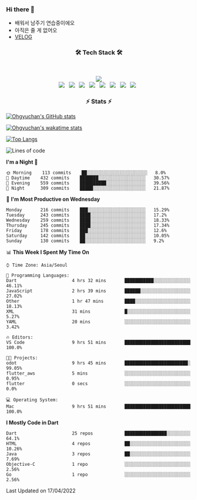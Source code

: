 <!--
**Ohgyuchan/Ohgyuchan** is a ✨ _special_ ✨ repository because its `README.md` (this file) appears on your GitHub profile.

Here are some ideas to get you started:

- 🔭 I’m currently working on ...
- 🌱 I’m currently learning ...
- 👯 I’m looking to collaborate on ...
- 🤔 I’m looking for help with ...
- 💬 Ask me about ...
- 📫 How to reach me: ...
- 😄 Pronouns: ...
- ⚡ Fun fact: ...
-->

### Hi there 👋
  * 배워서 남주기 연습중이에오
  * 아직은 줄 게 없어오
  * [VELOG](https://velog.io/@terman)



<h3 align="center"><b>🛠 Tech Stack 🛠</b></h3>
</br>

<p align="center">
<a href="https://hits.seeyoufarm.com"><img src="https://hits.seeyoufarm.com/api/count/incr/badge.svg?url=https%3A%2F%2Fgithub.com%2FOhgyuchan&count_bg=%2379C83D&title_bg=%23555555&icon=&icon_color=%23E7E7E7&title=visitors+%F0%9F%99%8C&edge_flat=false"/></a></br>
<img src="https://img.shields.io/badge/HTML5-E34F26?style=flat-square&logo=HTML5&logoColor=white"/></a> &nbsp
<img src="https://img.shields.io/badge/CSS3-1572B6?style=flat-square&logo=CSS3&logoColor=white"/></a> &nbsp
<!-- <img src="https://img.shields.io/badge/JavaScript-F7DF1E?style=flat-square&logo=JavaScript&logoColor=white"/></a> &nbsp -->
<!-- <img src="https://img.shields.io/badge/Node.js-339933?style=flat-square&logo=Node.js&logoColor=white"/></a> &nbsp -->
<img src="https://img.shields.io/badge/Android-3DDC84?style=flat-square&logo=Android&logoColor=white"/></a> &nbsp
<img src="https://img.shields.io/badge/Flutter-02569B?style=flat-square&logo=Flutter&logoColor=white"></a> &nbsp
<img src="https://img.shields.io/badge/Dart-0175C2?style=flat-square&logo=Dart&logoColor=white"></a> &nbsp
<!-- <img src="https://img.shields.io/badge/R-0175C2?style=flat-square&logo=R&logoColor=white"></a> &nbsp -->
<!-- <img src="https://img.shields.io/badge/MongoDB-47A248?style=flat-square&logo=MongoDB&logoColor=white"/></a> &nbsp -->
<!-- <img src="https://img.shields.io/badge/MySQL-4479A1?style=flat-square&logo=MySQL&logoColor=white"/></a> &nbsp -->
<img src="https://img.shields.io/badge/c++-00599C?style=flat-square&logo=c%2B%2B&logoColor=white"/></a> &nbsp 
<img src="https://img.shields.io/badge/github-181717?style=flat-squar&logo=github&logoColor=white"></a> &nbsp 
<!-- <img src="https://img.shields.io/badge/linux-FCC624?style=flat-squar&logo=linux&logoColor=black"></a> &nbsp  -->
<img src="https://img.shields.io/badge/unity-FCC624?style=flat-squar&logo=unity&logoColor=black"></a> &nbsp 
<!-- <img src="https://img.shields.io/badge/Amazon AWS-232F3E?style=flat-square&logo=Amazon%20AWS&logoColor=white"/></a> &nbsp </p> -->

<h3 align="center"><b>⚡️ Stats ⚡️</b></h3>


[![Ohgyuchan's GitHub stats](https://github-readme-stats.vercel.app/api?username=Ohgyuchan&count_private=true&show_icons=true&theme=buefy)](https://github.com/anuraghazra/github-readme-stats)

[![Ohgyuchan's wakatime stats](https://github-readme-stats.vercel.app/api/wakatime?username=@TermanOh&theme=buefy)](https://github.com/anuraghazra/github-readme-stats)

[![Top Langs](https://github-readme-stats.vercel.app/api/top-langs/?username=Ohgyuchan&layout=compact&exclude_repo=unity_example&theme=buefy)](https://github.com/Ohgyuchan/github-readme-stats)
  
<!--START_SECTION:waka-->
![Lines of code](https://img.shields.io/badge/From%20Hello%20World%20I%27ve%20Written-1.2%20million%20lines%20of%20code-blue)

**I'm a Night 🦉** 

```text
🌞 Morning    113 commits    ██░░░░░░░░░░░░░░░░░░░░░░░   8.0% 
🌆 Daytime    432 commits    ███████░░░░░░░░░░░░░░░░░░   30.57% 
🌃 Evening    559 commits    ██████████░░░░░░░░░░░░░░░   39.56% 
🌙 Night      309 commits    █████░░░░░░░░░░░░░░░░░░░░   21.87%

```
📅 **I'm Most Productive on Wednesday** 

```text
Monday       216 commits    ███░░░░░░░░░░░░░░░░░░░░░░   15.29% 
Tuesday      243 commits    ████░░░░░░░░░░░░░░░░░░░░░   17.2% 
Wednesday    259 commits    ████░░░░░░░░░░░░░░░░░░░░░   18.33% 
Thursday     245 commits    ████░░░░░░░░░░░░░░░░░░░░░   17.34% 
Friday       178 commits    ███░░░░░░░░░░░░░░░░░░░░░░   12.6% 
Saturday     142 commits    ██░░░░░░░░░░░░░░░░░░░░░░░   10.05% 
Sunday       130 commits    ██░░░░░░░░░░░░░░░░░░░░░░░   9.2%

```


📊 **This Week I Spent My Time On** 

```text
⌚︎ Time Zone: Asia/Seoul

💬 Programming Languages: 
Dart                     4 hrs 32 mins       ███████████░░░░░░░░░░░░░░   46.11% 
JavaScript               2 hrs 39 mins       ██████░░░░░░░░░░░░░░░░░░░   27.02% 
Other                    1 hr 47 mins        ████░░░░░░░░░░░░░░░░░░░░░   18.13% 
XML                      31 mins             █░░░░░░░░░░░░░░░░░░░░░░░░   5.27% 
YAML                     20 mins             ░░░░░░░░░░░░░░░░░░░░░░░░░   3.42%

🔥 Editors: 
VS Code                  9 hrs 51 mins       █████████████████████████   100.0%

🐱‍💻 Projects: 
odot                     9 hrs 45 mins       ████████████████████████░   99.05% 
flutter_aws              5 mins              ░░░░░░░░░░░░░░░░░░░░░░░░░   0.95% 
flutter                  0 secs              ░░░░░░░░░░░░░░░░░░░░░░░░░   0.0%

💻 Operating System: 
Mac                      9 hrs 51 mins       █████████████████████████   100.0%

```

**I Mostly Code in Dart** 

```text
Dart                     25 repos            ████████████████░░░░░░░░░   64.1% 
HTML                     4 repos             ██░░░░░░░░░░░░░░░░░░░░░░░   10.26% 
Java                     3 repos             ██░░░░░░░░░░░░░░░░░░░░░░░   7.69% 
Objective-C              1 repo              ░░░░░░░░░░░░░░░░░░░░░░░░░   2.56% 
Go                       1 repo              ░░░░░░░░░░░░░░░░░░░░░░░░░   2.56%

```



 Last Updated on 17/04/2022
<!--END_SECTION:waka-->


